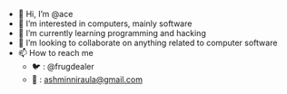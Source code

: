 - 👋 Hi, I’m @ace
- 👀 I’m interested in computers, mainly software
- 🌱 I’m currently learning programming and hacking
- 💞️ I’m looking to collaborate on anything related to computer software
- 📫 How to reach me
  - :bird: : @frugdealer
  - :email: : ashminniraula@gmail.com

<!---
ace-5/ace-5 is a ✨ special ✨ repository because its `README.md` (this file) appears on your GitHub profile.
You can click the Preview link to take a look at your changes.
--->
